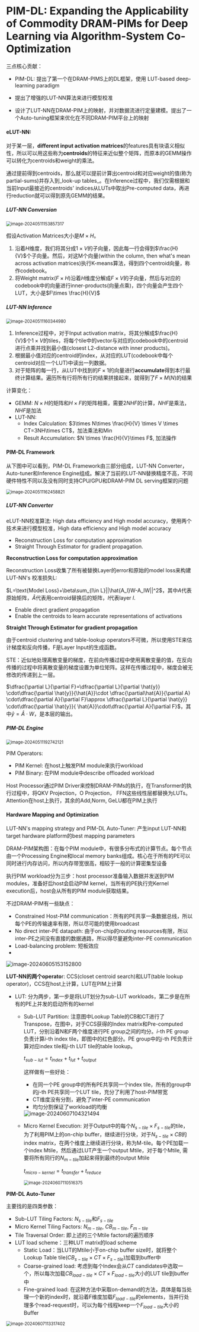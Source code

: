 # PIM-DL: Expanding the Applicability of Commodity DRAM-PIMs for Deep Learning via Algorithm-System Co-Optimization

三点核心贡献：

+ PIM-DL: 提出了第一个在DRAM-PIMS上的DL框架，使用 LUT-based deep-learning paradigm

+ 提出了增强的LUT-NN算法来进行模型校准
+ 设计了LUT-NN在DRAM-PIM上的映射，并对数据流进行定量建模。提出了一个Auto-tuning框架来优化在不同DRAM-PIM平台上的映射

#### eLUT-NN:  

对于某一层，**different input activation matrices**的features具有块语义相似性，所以可以用这些称为**centroids**的特征来近似整个矩阵，而原本的GEMM操作可以转化为centroids和weight的乘法。

通过提前得到centroids，那么就可以提前计算出centroid和对应weight的值(称为partial-sums)并存入到_look-up tables_。在Inference过程中，我们仅需根据和当前Input最接近的centroids' indices从LUTs中取出Pre-computed data，再进行reduction就可以得到原先GEMM的结果。

##### **LUT-NN Conversion**

<img src="../assets/image-20240511153857317.png" alt="image-20240511153857317" style="zoom:80%;" />


假设Activation Matrices大小是$M\times H$。

1. 沿着$H$维度，我们将其分成$1\times V$的子向量，因此每一行会得到$\frac{H}{V}$个子向量。然后，对这M个向量(within the column, then what's mean across activation matrices)执行K-means算法，得到四个centroid向量，称作codebook。
2. 将Weight matrix($F\times H$)沿着$H$维度分解成$F\times V$的子向量，然后与对应的codebook中的向量进行inner-products(向量点乘)，四个向量会产生四个LUT，大小是$F\times \frac{H}{V}$

##### **LUT-NN Inference**

<img src="../assets/image-20240511160344980.png" alt="image-20240511160344980" style="zoom:80%;" />


1. Inference过程中，对于Input activation matrix，将其分解成$\frac{H}{V}$个$1\times V$的tiles，将每个tile中的vector与对应的codebook中的centroid进行点乘并找到最小值(closest L2-distance with inner products)。
2. 根据最小值对应的centroid的index，从对应的LUT(codebook中每个centroid对应一个LUT)中读出一列数据。
3. 对于矩阵的每一行，从LUT中找到的$F\times 1$的向量进行**accumulate**得到本行最终计算结果。遍历所有行将所有行的结果拼接起来，就得到了$F\times M(N)$的结果

计算变化：

+ GEMM: $N\times H$的矩阵和$H\times F$的矩阵相乘，需要$2NHF$的计算，$NHF$是乘法，$NHF$是加法
+ LUT-NN: 
  + Index Calculation: $3\times N\times \frac{H}{V} \times V \times CT=3NH\times CT$，加法乘法和Min
  + Result Accumulation: $N \times \frac{H}{V}\times F$, 加法操作

#### **PIM-DL Framework**

从下图中可以看到，PIM-DL Framework由三部分组成，LUT-NN Converter，Auto-tuner和Inference Engine组成。解决了当前的LUT-NN替换精度不高，不同硬件特性不同以及没有同时支持CPU/GPU和DRAM-PIM DL serving框架的问题

<img src="../assets/image-20240511162458821.png" alt="image-20240511162458821" style="zoom:80%;" />


##### **LUT-NN Converter**

eLUT-NN校准算法: High data efficiency and High model accuracy，使用两个技术来进行模型校准，High data efficiency and  High model accuracy

+ Reconstruction Loss for computation approximation
+ Straight Through Estimator for gradient propagation.

**Reconstruction Loss for computation approximation**

Reconstruction Loss收集了所有被替换Layer的error和原始的model loss来构建LUT-NN's 校准损失L: 

$L=\text{Model Loss}+\beta\sum_{l\in L}||\hat{A_l}W-A_lW||^2$，其中$A$代表原始矩阵，$\hat{A}$代表用centroid替换后的矩阵，$l$代表layer $l$.

+ Enable direct gradient propagation
+ Enable the centroids to learn accurate representations of activations

**Straight Through Estimator for gradient propagation**

由于centroid clustering and table-lookup operators不可微，所以使用STE来估计梯度和反向传播，F是Layer Input的生成函数。

STE：近似地处理离散变量的梯度，在前向传播过程中使用离散变量的值，在反向传播的过程中将离散变量的梯度设置为单位矩阵。这样在传播过程中，梯度会被无修改的传递到上一层。

$\dfrac{\partial L}{\partial F}=\dfrac{\partial L}{\partial \hat{y}} \cdot\dfrac{\partial \hat{y}}{\hat{A}}\cdot \dfrac{\partial\hat{A}}{\partial A} \cdot\dfrac{\partial A}{\partial F}\approx \dfrac{\partial L}{\partial \hat{y}} \cdot\dfrac{\partial \hat{y}}{ \hat{A}}\cdot\dfrac{\partial A}{\partial F}$，其中$\hat{y}=\hat{A}\cdot W$，是本层的输出。



##### PIM-DL Engine

<img src="../assets/image-20240511192742121.png" alt="image-20240511192742121" style="zoom:80%;" />

PIM Operators:

+ PIM Kernel: 在host上触发PIM module来执行workload
+ PIM Binary: 在PIM module中describe offloaded workload

Host Processor通过PIM Driver来控制DRAM-PIMs的执行，在Transformer的执行过程中，将QKV Projection，O Projection， FFN这些线性层都替换为LUTs。Attention在host上执行，其余的Add,Norm, GeLU都在PIM上执行

#### Hardware Mapping and Optimization

LUT-NN's mapping strategy and PIM-DL Auto-Tuner: 产生input LUT-NN和target hardware platform的best mapping parameters

DRAM-PIM架构图：在每个PIM module中，有很多分布式的计算节点。每个节点由一个Processing Engine和local memory banks组成。核心在于所有的PE可以同时进行内存访问，所以内存带宽很高，相较于一般的计算密集型设备

执行PIM workload分为三步：host processor准备输入数据并发送到PIM modules，准备好后host会启动PIM kernel，当所有的PE执行完Kernel execution后，host会从所有的PIM module获取结果。

不过DRAM-PIM有一些缺点：

+ Constrained Host-PIM communication：所有的PE共享一条数据总线，所以每个PE的传输速率有限，所以尽可能的使用broadcast
+ No direct inter-PE datapath: 由于on-chip的routing resources有限，所以inter-PE之间没有直接的数据通路，所以得尽量避免inter-PE communication
+ Load-balancing problem: 短板效应
+ 
<img src="../assets/image-20240605153152800.png" alt="image-20240605153152800" style="zoom:100%;" />


**LUT-NN的两个operato**r: CCS(closet centroid search)和LUT(table lookup operator)，CCS在host上计算，LUT在PIM上计算

+ LUT: 分为两步，第一步是将LUT划分为sub-LUT workloads，第二步是在所有的PE上并发的启动所有的kernel

  + Sub-LUT Partition:  注意图中Lookup Table的CB和CT进行了Transpose，在图中，对于CCS获得的Index matrix和Pre-computed LUT，分别沿着N和F两个维度进行PE group之间的均分。$i$-th PE group负责计算$i$-th index tile，即图中的红色部分。PE group中的$j$-th PE负责计算对应index tile和$j$-th LUT tile的table lookup。

    $t_{sub-lut}=t_{index}+t_{lut}+t_{output}$

    这样做有一些好处：

    + 在同一个PE group中的所有PE共享同一个index tile，所有的group中的$j$-th PE共享同一个LUT tile，充分了利用了host-PIM带宽
    + CT维度没有分割，避免了inter-PE communication
    + 均匀分割保证了workload的均衡

    <img src="../assets/image-20240607104321494.png" alt="image-20240607104321494" style="zoom:100%;" />
    
  + Micro Kernel Execution: 对于Output中的每个$N_{s-tile}\times F_{s-tile}$的tile，为了利用PIM上的on-chip buffer，继续进行分块，对于$N_{s-tile}\times CB$的index matrix，在两个维度上继续进行分块，称为M-tile。每个PE加载一个index Mtile，然后通过LUT产生一个output Mtile，对于每个Mtile, 需要将所有同行的$N_{m-tile}$加起来得到最终的output Mtile

    $t_{micro-kernel}=t_{transfer}+t_{reduce}$

    <img src="../assets/image-20240607110516375.png" alt="image-20240607110516375" style="zoom:80%;" />



**PIM-DL Auto-Tuner**

主要找的是四类参数：

+ Sub-LUT Tiling Factors: $N_{s-tile}$和$F_{s-tile}$
+ Micro Kernel Tiling Factors: $N_{m-tile}$, $CB_{m-tile}$, $F_{m-tile}$
+ Tile Traversal Order: 即上述的三个Mtile factors的遍历顺序
+ LUT load scheme：三种LUT matrix的load scheme
  + Static Load：当LUT的Mtile小于on-chip buffer size时，就将整个Lookup Table tile($CB_{s-tile}\times CT \times F_{s-tile}$)加载到buffer中
  + Coarse-grained load: 考虑到每个Index会从$CT$ candidates中选取一个，所以每次加载$CB_{load-tile}\times CT \times F_{load-tile}$大小的LUT tile到buffer中
  + Fine-grained load: 在这种方法中采取on-demand的方法，具体是每当处理一个新的index时，就沿着F维度加载$F_{load-tile}$的elements，当并行处理多个read-request时，可以为每个线程keep一个$F_{load-tile}$大小的Buffer

<img src="../assets/image-20240607113317402.png" alt="image-20240607113317402" style="zoom:80%;" />



